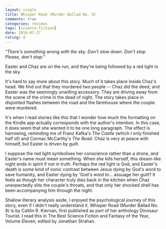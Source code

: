 ```yaml
---
layout: single
title: Whisper Road (Murder Ballad No. 9)
comments: true
categories: reviews
tags: [science-fiction]
date: 2019-07-27
rating: 4
---
```


*"There's something wrong with the sky. Don't slow down. Don't stop. Please, don't stop."*

Easter and Chaz are on the run, and they're being followed by a red light in the sky.

It's hard to say more about this story. Much of it takes place inside Chaz's head. We find out that they murdered two people -- Chaz did the deed, and Easter was the seemingly unwilling accessory. They are driving away from the scene of the crime in the dead of night. The story takes place in disjointed flashes between the road and the farmhouse where the couple were murdered. 

It's when I read stories like this that I wonder how much the formatting on the Kindle app actually corresponds with the author's intention. In this case, it does seem that she wanted it to be one long paragraph. The effect is harrowing, reminding me of Franz Kafka's *The Castle* (which I only finished half of) and Cormac McCarthy's *The Road*. Chaz is very at peace with himself, but Easter is driven by guilt. 

I suppose the red light symbolises her conscience rather than a drone, and Easter's name must mean something. When she kills herself, this dream-like night ends in spirit if not in truth. Perhaps the red light is God, and Easter's death is some kind of ironic contrast between Jesus dying by God's word to save humanity, and Easter dying by 'God's word to... assuage her guilt? It feels as though her character truly dies back in the kitchen when Chaz unexpectedly slits the couple's throats, and that only her shocked shell has been accompanying him through the night.

Shallow literary analysis aside, I enjoyed the psychological journey of this story, even if I didn't really understand it. Whisper Road (Murder Ballad No. 9) is by Caitlín R. Kiernan, first published as part of her anthology Dinosaur Tourist. I read this in The Best Science Fiction and Fantasy of the Year, Volume Eleven, edited by Jonathan Strahan.